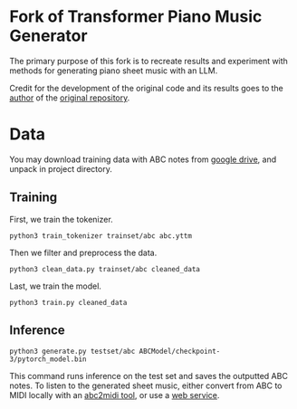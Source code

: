 # Fork of Transformer Piano Music Generator
The primary purpose of this fork is to recreate results and experiment with methods for generating piano sheet music with an LLM.

Credit for the development of the original code and its results goes to the [author](https://github.com/alxmamaev) of the [original repository](https://github.com/alxmamaev/yandex-music-generation-contest).

# Data
You may download training data with ABC notes from [google drive](https://drive.google.com/drive/folders/15rNfd10B2yEab-67CG5VAyVjvolJN-E4?usp=sharing), and unpack in project directory. 

## Training
First, we train the tokenizer.

```
python3 train_tokenizer trainset/abc abc.yttm
```

Then we filter and preprocess the data.

```
python3 clean_data.py trainset/abc cleaned_data
```

Last, we train the model.

```
python3 train.py cleaned_data
```

## Inference 
```
python3 generate.py testset/abc ABCModel/checkpoint-3/pytorch_model.bin
``` 

This command runs inference on the test set and saves the outputted ABC notes. To listen to the generated sheet music, either convert from ABC to MIDI locally with an [abc2midi tool](https://www.systutorials.com/docs/linux/man/1-abc2midi/), or use a [web service](https://www.abcjs.net/abcjs-editor.html).
